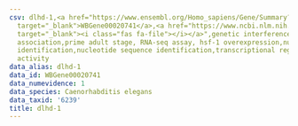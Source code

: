 ```yaml
---
csv: dlhd-1,<a href="https://www.ensembl.org/Homo_sapiens/Gene/Summary?db=core;g=WBGene00020741"
  target="_blank">WBGene00020741</a>,<a href="https://www.ncbi.nlm.nih.gov/pubmed/30894454"
  target="_blank"><i class="fas fa-file"></i></a>",genetic interference,functional
  association,prime adult stage, RNA-seq assay, hsf-1 overexpression,nucleotide sequence
  identification,nucleotide sequence identification,transcriptional regulation,up-regulates
  activity
data_alias: dlhd-1
data_id: WBGene00020741
data_numevidence: 1
data_species: Caenorhabditis elegans
data_taxid: '6239'
title: dlhd-1
---
```

